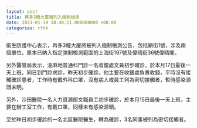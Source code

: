```yaml
---
layout: post
title: 再多3幢大廈被列入強制檢測
date: 2021-01-19 18:40:21.000000000 +08:00
categories: rthk
---
```


衞生防護中心表示，再多3幢大廈將被列入強制檢測公告，包括廟街1號，涉及兩個單位，原本已納入指定強制檢測範圍的上海街197號及偉晴街36號偉晴閣。

另外醫管局表示，油麻地普通科門診一名收銀處文員初步確診，於本月17日最後一天上班，同日到門診求診，昨天初步確診。他主要在收銀處負責收錢，平時沒有接觸確診患者，工作時有戴外科口罩，沒有病人或員工列為密切接觸者，暫時感染源頭未明。 

另外，沙田醫院一名人力資源部文職員工初步確診，於本月15日最後一天上班，主要在辦工室工作，有戴口罩，同樣未有感染源頭。

至於昨日初步確診的一名北區醫院醫生，轉為確診，3名同事被列為密切接觸者。
